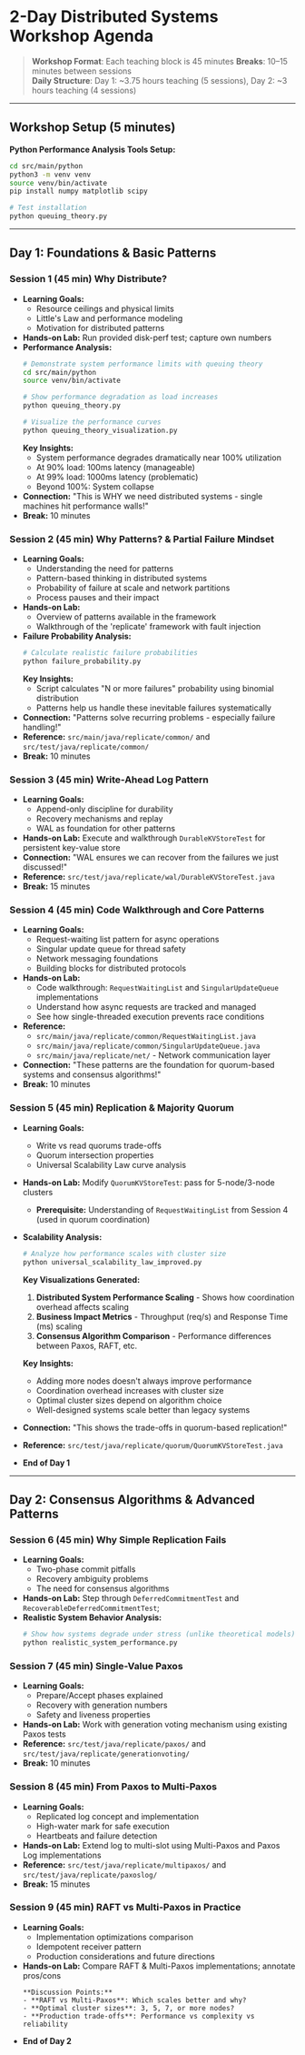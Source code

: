 # 2-Day Distributed Systems Workshop Agenda

> **Workshop Format**: Each teaching block is 45 minutes 
> **Breaks**: 10–15 minutes between sessions  
> **Daily Structure**: Day 1: ~3.75 hours teaching (5 sessions), Day 2: ~3 hours teaching (4 sessions) 

---

## **Workshop Setup** (5 minutes)
**Python Performance Analysis Tools Setup:**
```bash
cd src/main/python
python3 -m venv venv
source venv/bin/activate
pip install numpy matplotlib scipy

# Test installation
python queuing_theory.py
```

---

## Day 1: Foundations & Basic Patterns

### **Session 1** (45 min) **Why Distribute?**
- **Learning Goals:**
  - Resource ceilings and physical limits
  - Little's Law and performance modeling
  - Motivation for distributed patterns
- **Hands-on Lab:** Run provided disk-perf test; capture own numbers
- **Performance Analysis:**
  ```bash
  # Demonstrate system performance limits with queuing theory
  cd src/main/python
  source venv/bin/activate
  
  # Show performance degradation as load increases
  python queuing_theory.py
  
  # Visualize the performance curves
  python queuing_theory_visualization.py
  ```
  **Key Insights:** 
  - System performance degrades dramatically near 100% utilization
  - At 90% load: 100ms latency (manageable)
  - At 99% load: 1000ms latency (problematic)
  - Beyond 100%: System collapse
- **Connection:** "This is WHY we need distributed systems - single machines hit performance walls!"
- **Break:** 10 minutes

### **Session 2** (45 min) **Why Patterns? & Partial Failure Mindset**
- **Learning Goals:**
  - Understanding the need for patterns
  - Pattern-based thinking in distributed systems
  - Probability of failure at scale and network partitions
  - Process pauses and their impact
- **Hands-on Lab:** 
  - Overview of patterns available in the framework
  - Walkthrough of the 'replicate' framework with fault injection
- **Failure Probability Analysis:**
  ```bash
  # Calculate realistic failure probabilities
  python failure_probability.py
  ```
  **Key Insights:**
  - Script calculates "N or more failures" probability using binomial distribution
  - Patterns help us handle these inevitable failures systematically
- **Connection:** "Patterns solve recurring problems - especially failure handling!"
- **Reference:** `src/main/java/replicate/common/` and `src/test/java/replicate/common/`
- **Break:** 10 minutes

### **Session 3** (45 min) **Write-Ahead Log Pattern**
- **Learning Goals:**
  - Append-only discipline for durability
  - Recovery mechanisms and replay
  - WAL as foundation for other patterns
- **Hands-on Lab:** Execute and walkthrough `DurableKVStoreTest` for persistent key-value store
- **Connection:** "WAL ensures we can recover from the failures we just discussed!"
- **Reference:** `src/test/java/replicate/wal/DurableKVStoreTest.java`
- **Break:** 15 minutes

### **Session 4** (45 min) **Code Walkthrough and Core Patterns**
- **Learning Goals:**
  - Request-waiting list pattern for async operations
  - Singular update queue for thread safety
  - Network messaging foundations
  - Building blocks for distributed protocols
- **Hands-on Lab:** 
  - Code walkthrough: `RequestWaitingList` and `SingularUpdateQueue` implementations
  - Understand how async requests are tracked and managed
  - See how single-threaded execution prevents race conditions
- **Reference:** 
  - `src/main/java/replicate/common/RequestWaitingList.java`
  - `src/main/java/replicate/common/SingularUpdateQueue.java`
  - `src/main/java/replicate/net/` - Network communication layer
- **Connection:** "These patterns are the foundation for quorum-based systems and consensus algorithms!"
- **Break:** 10 minutes

### **Session 5** (45 min) **Replication & Majority Quorum**
- **Learning Goals:**
  - Write vs read quorums trade-offs
  - Quorum intersection properties
  - Universal Scalability Law curve analysis
- **Hands-on Lab:** Modify `QuorumKVStoreTest`: pass for 5-node/3-node clusters
  - **Prerequisite:** Understanding of `RequestWaitingList` from Session 4 (used in quorum coordination)
- **Scalability Analysis:**
  ```bash
  # Analyze how performance scales with cluster size
  python universal_scalability_law_improved.py
  ```
  **Key Visualizations Generated:**
  1. **Distributed System Performance Scaling** - Shows how coordination overhead affects scaling
  2. **Business Impact Metrics** - Throughput (req/s) and Response Time (ms) scaling
  3. **Consensus Algorithm Comparison** - Performance differences between Paxos, RAFT, etc.
  
  **Key Insights:**
  - Adding more nodes doesn't always improve performance
  - Coordination overhead increases with cluster size
  - Optimal cluster sizes depend on algorithm choice
  - Well-designed systems scale better than legacy systems
- **Connection:** "This shows the trade-offs in quorum-based replication!"
- **Reference:** `src/test/java/replicate/quorum/QuorumKVStoreTest.java`
- **End of Day 1**

---

## Day 2: Consensus Algorithms & Advanced Patterns

### **Session 6** (45 min) **Why Simple Replication Fails**
- **Learning Goals:**
  - Two-phase commit pitfalls
  - Recovery ambiguity problems
  - The need for consensus algorithms
- **Hands-on Lab:** Step through `DeferredCommitmentTest` and `RecoverableDeferredCommitmentTest`; 
- **Realistic System Behavior Analysis:**
  ```bash
  # Show how systems degrade under stress (unlike theoretical models)
  python realistic_system_performance.py
  ```

### **Session 7** (45 min) **Single-Value Paxos**
- **Learning Goals:**
  - Prepare/Accept phases explained
  - Recovery with generation numbers
  - Safety and liveness properties
- **Hands-on Lab:** Work with generation voting mechanism using existing Paxos tests
- **Reference:** `src/test/java/replicate/paxos/` and `src/test/java/replicate/generationvoting/`
- **Break:** 10 minutes

### **Session 8** (45 min) **From Paxos to Multi-Paxos**
- **Learning Goals:**
  - Replicated log concept and implementation
  - High-water mark for safe execution
  - Heartbeats and failure detection
- **Hands-on Lab:** Extend log to multi-slot using Multi-Paxos and Paxos Log implementations
- **Reference:** `src/test/java/replicate/multipaxos/` and `src/test/java/replicate/paxoslog/`
- **Break:** 15 minutes

### **Session 9** (45 min) **RAFT vs Multi-Paxos in Practice**
- **Learning Goals:**
  - Implementation optimizations comparison
  - Idempotent receiver pattern
  - Production considerations and future directions
- **Hands-on Lab:** Compare RAFT & Multi-Paxos implementations; annotate pros/cons
  ```
  **Discussion Points:**
  - **RAFT vs Multi-Paxos**: Which scales better and why?
  - **Optimal cluster sizes**: 3, 5, 7, or more nodes?
  - **Production trade-offs**: Performance vs complexity vs reliability

- **End of Day 2**

